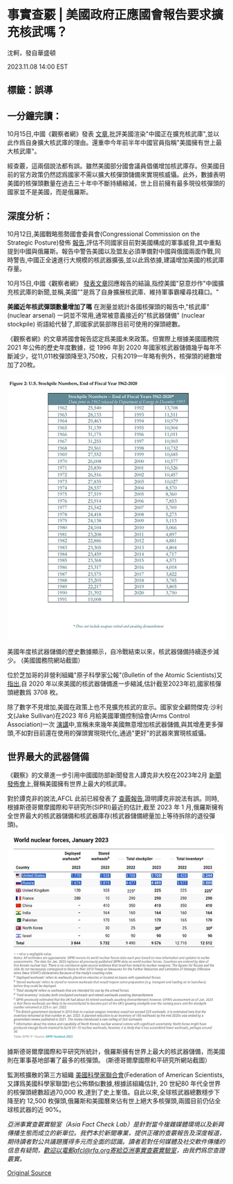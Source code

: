 # 事實查覈 | 美國政府正應國會報告要求擴充核武嗎？

沈軻，發自華盛頓

2023.11.08 14:00 EST

## 標籤：誤導
## 一分鐘完讀：

10月15日,中國《觀察者網》發表 [文章](https://www.guancha.cn/internation/2023_10_15_712039.shtml),批評美國渲染"中國正在擴充核武庫",並以此作爲自身擴大核武庫的理由。還重申今年前半年中國官員指稱"美國擁有世上最大核武庫"。

經查覈，這兩個說法都有誤。雖然美國部分國會議員倡儀增加核武庫存。但美國目前的官方政策仍然認爲國家不需以擴大核彈頭儲備來實現核威懾。此外，數據表明美國的核彈頭數量在過去三十年中不斷持續縮減，世上目前擁有最多現役核彈頭的國家並不是美國，而是俄羅斯。

## 深度分析：

10月12日,美國戰略態勢國會委員會(Congressional Commission on the Strategic Posture)發佈 [報告](https://armedservices.house.gov/sites/republicans.armedservices.house.gov/files/Strategic-Posture-Committee-Report-Final.pdf),評估不同國家目前對美國構成的軍事威脅,其中重點提到中國與俄羅斯。報告中警告美國以及盟友必須準備對中國與俄國兩面作戰,同時警告,中國正全速進行大規模的核武器擴張,並以此爲依據,建議增加美國的核武庫存量。

10月15日,中國《觀察者網》 [發表文章](https://www.guancha.cn/internation/2023_10_15_712039.shtml)回應報告的結論,指控美國"惡意炒作"中國擴充核武庫的新聞,並稱,美國""是爲了自身擴展核武庫、維持軍事霸權尋找藉口。"

**美國近年核武彈頭數量增加了嗎**  在測量並統計各國核彈頭的報告中,"核武庫"(nuclear arsenal) 一詞並不常用,通常被意義接近的"核武器儲備" (nuclear stockpile) 術語給代替了,即國家武裝部隊目前可使用的彈頭總數。

《觀察者網》的文章將國會報告認定爲美國未來政策。但實際上根據美國國務院 2021 年公佈的歷史年度數據，從 1996 年到 2020 年國家核武器儲備幾乎每年不斷減少，從11,011枚彈頭降至3,750枚，只有2019一年略有例外，核彈頭的總數增加了20枚。

![1 (3).png](images/5XJIQ4WVFZKTVL7INMGK3APN6Y.png)

美國年度核武器儲備的歷史數據顯示，自冷戰結束以來，核武器儲備持續逐步減少。 (美國國務院網站截圖）

位於芝加哥的非營利組織"原子科學家公報"(Bulletin of the Atomic Scientists)又 [指出](https://thebulletin.org/premium/2023-01/nuclear-notebook-united-states-nuclear-weapons-2023/),自 2020 年以來美國的核武器儲備進一步縮減,估計截至2023年初,國家核彈頭總數爲 3708 枚。

除了數字不見增加,美國在政策上也不見擴充核武的宣示。國家安全顧問傑克·沙利文(Jake Sullivan)在2023 年6 月給美國軍備控制協會(Arms Control Association)一次 [演講](https://www.whitehouse.gov/briefing-room/speeches-remarks/2023/06/02/remarks-by-national-security-advisor-jake-sullivan-for-the-arms-control-association-aca-annual-forum/)中,宣稱未來幾年美國無意增加核武器儲備,與其增產更多彈頭,不如對目前還在使用的彈頭實現現代化,通過"更好"的武器來實現核威懾。

## 世界最大的武器儲備

《觀察》的文章進一步引用中國國防部新聞發言人譚克非大校在2023年2月 [新聞發佈會](http://www.mod.gov.cn/gfbw/sy/rt/16203762.html)上,聲稱美國擁有世界上最大的核武庫。

對於譚克非的說法,AFCL 此前已經發表了 [查覈報告](2023-02-08_事實查覈│美國最近大幅增加了核彈頭裝備嗎？.md),證明譚克非說法有誤。同時,根據斯德哥爾摩國際和平研究所(SIPRI)最近的估計,截至 2023 年 1 月,俄羅斯擁有全世界最大的核武器儲備和核武器庫存(核武器儲備總量加上等待拆除的退役彈頭)。

![2 (2).png](images/AHUL6THKBONZAQ7YXB3LOYPRCE.png)

據斯德哥爾摩國際和平研究所統計，俄羅斯擁有世界上最大的核武器儲備，而美國則在軍事基地部署了最多的核彈頭。 (斯德哥爾摩國際和平研究所網站截圖）

監測核擴散的第三方組織 [美國科學家聯合會](https://fas.org/initiative/status-world-nuclear-forces/)(Federation of American Scientists,又譯爲美國科學家聯盟)也公佈類似數據,根據該組織估計, 20 世紀80 年代全世界的核彈頭總數超過70,000 枚,達到了史上峯值。自此以來,全球核武器總數穩步下降至約 12,500 枚彈頭,俄羅斯和美國曆來佔有世上絕大多核彈頭,兩國目前仍佔全球核武器的近 90%。

*亞洲事實查覈實驗室（Asia Fact Check Lab）是針對當今複雜媒體環境以及新興傳播生態而成立的新單位。我們本於新聞專業，提供正確的查覈報告及深度報道，期待讀者對公共議題獲得多元而全面的認識。讀者若對任何媒體及社交軟件傳播的信息有疑問，歡迎以電郵afcl@rfa.org寄給亞洲事實查覈實驗室，由我們爲您查證覈實。*



[Original Source](https://www.rfa.org/mandarin/shishi-hecha/hc-11082023135722.html)